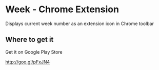Week - Chrome Extension
=====================

Displays current week number as an extension icon in Chrome toolbar

Where to get it
---------------

Get it on Google Play Store

http://goo.gl/pFxJN4
